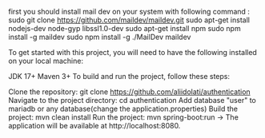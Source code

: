 first you should install mail dev on your system with following command :
sudo git clone https://github.com/maildev/maildev.git
sudo apt-get install nodejs-dev node-gyp libssl1.0-dev
sudo apt-get install npm
sudo npm install -g maildev
sudo npm install -g ./MailDev
maildev

To get started with this project, you will need to have the following installed on your local machine:

JDK 17+
Maven 3+
To build and run the project, follow these steps:

Clone the repository: git clone https://github.com/aliidolati/authentication
Navigate to the project directory: cd authentication
Add database "user" to mariadb or any database(change the application.properties)
Build the project: mvn clean install
Run the project: mvn spring-boot:run
-> The application will be available at http://localhost:8080.




